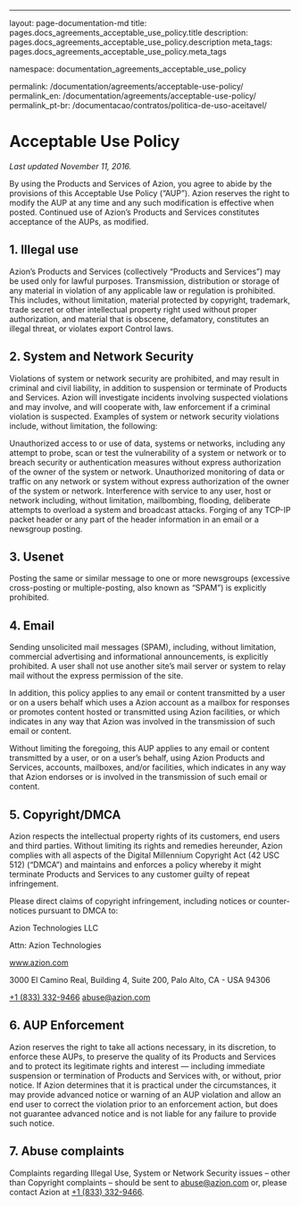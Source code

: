 ---
layout: page-documentation-md
title:   pages.docs_agreements_acceptable_use_policy.title 
description:  pages.docs_agreements_acceptable_use_policy.description 
meta_tags:  pages.docs_agreements_acceptable_use_policy.meta_tags 

namespace:     documentation_agreements_acceptable_use_policy


permalink:      /documentation/agreements/acceptable-use-policy/
permalink_en:   /documentation/agreements/acceptable-use-policy/
permalink_pt-br:   /documentacao/contratos/politica-de-uso-aceitavel/
# Acceptable **Use Policy**

*Last updated November 11, 2016.*

By using the Products and Services of Azion, you agree to abide by the provisions of this Acceptable Use Policy (“AUP”). Azion reserves the right to modify the AUP at any time and any such modification is effective when posted. Continued use of Azion’s Products and Services constitutes acceptance of the AUPs, as modified.

## 1. Illegal use

Azion’s Products and Services (collectively “Products and Services”) may be used only for lawful purposes. Transmission, distribution or storage of any material in violation of any applicable law or regulation is prohibited. This includes, without limitation, material protected by copyright, trademark, trade secret or other intellectual property right used without proper authorization, and material that is obscene, defamatory, constitutes an illegal threat, or violates export Control laws.

## 2. System and Network Security

Violations of system or network security are prohibited, and may result in criminal and civil liability, in addition to suspension or terminate of Products and Services. Azion will investigate incidents involving suspected violations and may involve, and will cooperate with, law enforcement if a criminal violation is suspected. Examples of system or network security violations include, without limitation, the following:

Unauthorized access to or use of data, systems or networks, including any attempt to probe, scan or test the vulnerability of a system or network or to breach security or authentication measures without express authorization of the owner of the system or network. Unauthorized monitoring of data or traffic on any network or system without express authorization of the owner of the system or network. Interference with service to any user, host or network including, without limitation, mailbombing, flooding, deliberate attempts to overload a system and broadcast attacks. Forging of any TCP-IP packet header or any part of the header information in an email or a newsgroup posting.

## 3. Usenet

Posting the same or similar message to one or more newsgroups (excessive cross-posting or multiple-posting, also known as “SPAM”) is explicitly prohibited.

## 4. Email

Sending unsolicited mail messages (SPAM), including, without limitation, commercial advertising and informational announcements, is explicitly prohibited. A user shall not use another site’s mail server or system to relay mail without the express permission of the site.

In addition, this policy applies to any email or content transmitted by a user or on a users behalf which uses a Azion account as a mailbox for responses or promotes content hosted or transmitted using Azion facilities, or which indicates in any way that Azion was involved in the transmission of such email or content.

Without limiting the foregoing, this AUP applies to any email or content transmitted by a user, or on a user’s behalf, using Azion Products and Services, accounts, mailboxes, and/or facilities, which indicates in any way that Azion endorses or is involved in the transmission of such email or content.

## 5. Copyright/DMCA

Azion respects the intellectual property rights of its customers, end users and third parties. Without limiting its rights and remedies hereunder, Azion complies with all aspects of the Digital Millennium Copyright Act (42 USC 512) (“DMCA”) and maintains and enforces a policy whereby it might terminate Products and Services to any customer guilty of repeat infringement.

Please direct claims of copyright infringement, including notices or counter-notices pursuant to DMCA to:

Azion Technologies LLC

Attn: Azion Technologies

www.azion.com

3000 El Camino Real, Building 4, Suite 200, Palo Alto, CA - USA 94306

[‭+1 (833) 332-9466‬](callto:‭+18333329466‬)
[abuse@azion.com](mailto:abuse@azion.com)



## 6. AUP Enforcement

Azion reserves the right to take all actions necessary, in its discretion, to enforce these AUPs, to preserve the quality of its Products and Services and to protect its legitimate rights and interest — including immediate suspension or termination of Products and Services with, or without, prior notice. If Azion determines that it is practical under the circumstances, it may provide advanced notice or warning of an AUP violation and allow an end user to correct the violation prior to an enforcement action, but does not guarantee advanced notice and is not liable for any failure to provide such notice.

## 7. Abuse complaints

Complaints regarding Illegal Use, System or Network Security issues – other than Copyright complaints – should be sent to abuse@azion.com or, please contact Azion at ‭[‭+1 (833) 332-9466‬](callto:‭+18333329466‬).
